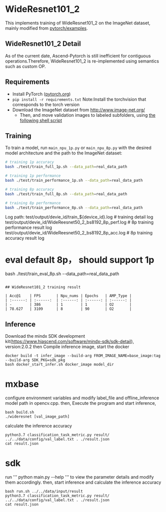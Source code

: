 # WideResnet101_2

This implements training of WideResnet101_2 on the ImageNet dataset, mainly modified from [pytorch/examples](https://github.com/pytorch/examples/tree/master/imagenet).

## WideResnet101_2 Detail

As of the current date, Ascend-Pytorch is still inefficient for contiguous operations.Therefore, WideResnet101_2 is re-implemented using semantics such as custom OP.

## Requirements

- Install PyTorch ([pytorch.org](http://pytorch.org))
- `pip install -r requirements.txt`
  Note:Install the torchvision that corresponds to the torch version
- Download the ImageNet dataset from http://www.image-net.org/
    - Then, and move validation images to labeled subfolders, using [the following shell script](https://raw.githubusercontent.com/soumith/imagenetloader.torch/master/valprep.sh)

## Training

To train a model, run `main_npu_1p.py` or `main_npu_8p.py` with the desired model architecture and the path to the ImageNet dataset:

```bash
# training 1p accuracy
bash ./test/train_full_1p.sh --data_path=real_data_path

# training 1p performance
bash ./test/train_performance_1p.sh --data_path=real_data_path

# training 8p accuracy
bash ./test/train_full_8p.sh --data_path=real_data_path

# training 8p performance
bash ./test/train_performance_8p.sh --data_path=real_data_path
```

Log path:
    test/output/devie_id/train_${device_id}.log           # training detail log
    test/output/devie_id/WideReesnet50_2_bs8192_8p_perf.log  # 8p training performance result log
    test/output/devie_id/WideReesnet50_2_bs8192_8p_acc.log   # 8p training accuracy result log

# eval default 8p， should support 1p
bash ./test/train_eval_8p.sh --data_path=real_data_path  
```

## WideResnet101_2 training result

| Acc@1    | FPS       | Npu_nums | Epochs   | AMP_Type |
| :------: | :------:  | :------: | :------: | :------: |
| -        | 386       | 1        | 1        | O2       |
| 78.627   | 3109      | 8        | 90       | O2       |

```

## Inference
Download the mindx SDK development kit(https://www.hiascend.com/software/mindx-sdk/sdk-detail), version:2.0.2
then Compile inference image, start the docker
```
docker build -t infer_image --build-arg FROM_IMAGE_NAME=base_image:tag --build-arg SDK_PKG=sdk_pkg
bash docker_start_infer.sh docker_image model_dir
```

# mxbase
configure environment variables and modify label_file and offline_inference model path in opencv.cpp.
then, Execute the program and start inference, 
```
bash build.sh
./wideresnet [val_image_path]
```
calculate the inference accuracy
```
python3.7 classification_task_metric.py result/ ../../data/config/val_label.txt . ./result.json
cat result.json
```

# sdk
run ''' python main.py --help ''' to view the parameter details and modify them accordingly.
then, start inference and calculate the inference accuracy
```
bash run.sh ../../data/input/result
python3.7 classification_task_metric.py result/ ../../data/config/val_label.txt . ./result.json
cat result.json
```
